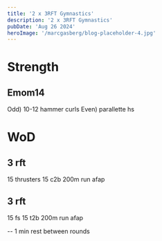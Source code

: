 ```yaml
---
title: '2 x 3RFT Gymnastics'
description: '2 x 3RFT Gymnastics'
pubDate: 'Aug 26 2024'
heroImage: '/marcgasberg/blog-placeholder-4.jpg'
---
```

# Strength 
## Emom14
Odd) 10-12 hammer curls 
Even) parallette hs

# WoD
## 3 rft
15 thrusters
15 c2b
200m run afap
## 3 rft
15 fs
15 t2b
200m run afap

-- 1 min rest between rounds 

